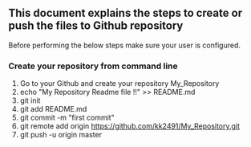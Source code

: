 ## This document explains the steps to create or push the files to Github repository 

Before performing the below steps make sure your user is configured.

### Create your repository from command line
1.  Go to your Github and create your repository My_Repository
2.  echo "My Repository Readme file !!" >> README.md
3.  git init
4.  git add README.md
5.  git commit -m "first commit"
6.  git remote add origin https://github.com/kk2491/My_Repository.git
7.  git push -u origin master


